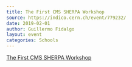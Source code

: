 ```yaml
---
title: The First CMS SHERPA Workshop
source: https://indico.cern.ch/event/779232/
date: 2019-02-01
author: Guillermo Fidalgo
layout: event
categories: Schools
---
```

[The First CMS SHERPA Workshop](https://indico.cern.ch/event/779232/)
